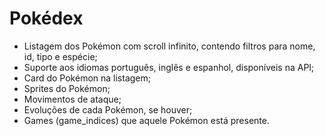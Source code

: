 # Pokédex

- Listagem dos Pokémon com scroll infinito, contendo filtros para nome, id, tipo e espécie;
- Suporte aos idiomas português, inglês e espanhol, disponíveis na API;
- Card do Pokémon na listagem;
- Sprites do Pokémon; 
- Movimentos de ataque;
- Evoluções de cada Pokémon, se houver;
- Games (game_indices) que aquele Pokémon está presente.